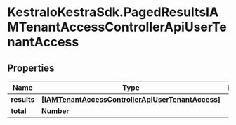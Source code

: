 # KestraIoKestraSdk.PagedResultsIAMTenantAccessControllerApiUserTenantAccess

## Properties

Name | Type | Description | Notes
------------ | ------------- | ------------- | -------------
**results** | [**[IAMTenantAccessControllerApiUserTenantAccess]**](IAMTenantAccessControllerApiUserTenantAccess.md) |  | 
**total** | **Number** |  | 


